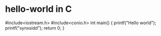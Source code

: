 # hello-world in C
#include<iostream.h>
#include<conio.h>
int main()
{
  printf("Hello world");
  printf("synxsidd");
  return 0;
}
